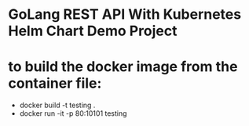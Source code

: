 # GoLang REST API With Kubernetes Helm Chart Demo Project

# to build the docker image from the container file:

- docker build -t testing .
- docker run -it -p 80:10101 testing